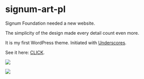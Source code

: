 # signum-art-pl

Signum Foundation needed a new website.

The simplicity of the design made every detail count even more.

It is my first WordPress theme. Initiated with [Underscores](http://underscores.me/).

See it here: [CLICK](http://signum.art.pl/en/). 


![](http://img.olagjd.com/signum-land.png)

![](http://img.olagjd.com/signum-contact.gif)




